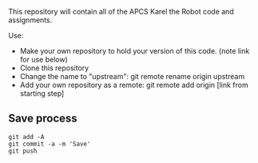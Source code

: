 
This repository will contain all of the APCS Karel the Robot code and assignments.

Use:

* Make your own repository to hold your version of this code. (note link for use below)
* Clone this repository
* Change the name to "upstream":
     git remote rename origin upstream
* Add your own repository as a remote:
     git remote add origin [link from starting step]

## Save process

```
git add -A
git commit -a -m 'Save'
git push 
```

